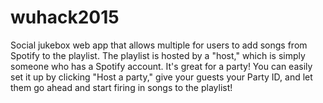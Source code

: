 # wuhack2015

Social jukebox web app that allows multiple for users to add songs from Spotify to the playlist. The playlist is 
hosted by a "host," which is simply someone who has a Spotify account. It's great for a party! You can easily set it up by
clicking "Host a party," give your guests your Party ID, and let them go ahead and start firing in songs to the playlist!
